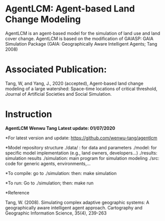 # AgentLCM: Agent-based Land Change Modeling
AgentLCM is an agent-based model for the simulation of land use and land cover change. AgentLCM is based on the modification of GAIASP: GAIA Simulation Package (GAIA: Geographically Aware Intelligent Agents; Tang 2008)

# Associated Publication: 

Tang, W, and Yang, J., 2020 (accepted), Agent-based land change modeling of a large watershed: Space-time locations of critical threshold, Journal of Artificial Societies and Social Simulation.

# Instruction
**AgentLCM**
**Wenwu Tang**
**Latest update: 01/07/2020**

*For latest version and update: https://github.com/wenwu-tang/agentlcm

*Model repository structure
	./data/ : for data and parameters
	./model: for specific model implementation (e.g., land owners, developers...)
	./results: simulation results
	./simulation: main program for simulation modeling
	./src: code for generic agents, environments,...

*To compile: 
	go to ./simulation: then: make simulation

*To run:
	Go to ./simulation; then: make run

*Reference

Tang, W. (2008). Simulating complex adaptive geographic systems: A geographically aware intelligent agent approach. Cartography and Geographic Information Science, 35(4), 239-263
